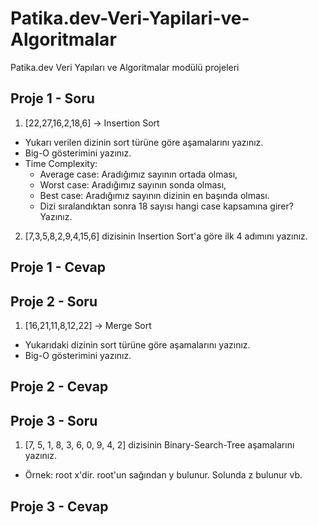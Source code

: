 # Patika.dev-Veri-Yapilari-ve-Algoritmalar
Patika.dev Veri Yapıları ve Algoritmalar modülü projeleri

## Proje 1 - Soru

1. [22,27,16,2,18,6] -> Insertion Sort

- Yukarı verilen dizinin sort türüne göre aşamalarını yazınız.
- Big-O gösterimini yazınız.
- Time Complexity:
  - Average case: Aradığımız sayının ortada olması,
  - Worst case: Aradığımız sayının sonda olması,
  - Best case: Aradığımız sayının dizinin en başında olması.
  - Dizi sıralandıktan sonra 18 sayısı hangi case kapsamına girer? Yazınız.

2. [7,3,5,8,2,9,4,15,6] dizisinin Insertion Sort'a göre ilk 4 adımını yazınız.

## Proje 1 - Cevap



##  Proje 2 - Soru

1. [16,21,11,8,12,22] -> Merge Sort

- Yukarıdaki dizinin sort türüne göre aşamalarını yazınız.
- Big-O gösterimini yazınız.

## Proje 2 - Cevap




## Proje 3 - Soru
1. [7, 5, 1, 8, 3, 6, 0, 9, 4, 2] dizisinin Binary-Search-Tree aşamalarını yazınız.

- Örnek: root x'dir. root'un sağından y bulunur. Solunda z bulunur vb.

## Proje 3 - Cevap

